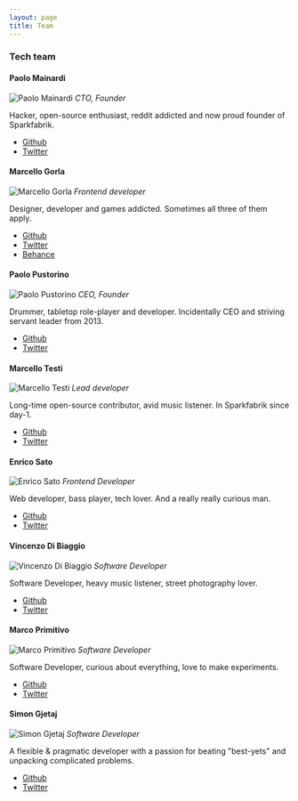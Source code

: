 ```yaml
---
layout: page
title: Team
---
```


### Tech team
<div class="team-page">

  <div class="row row-top-margin">
    <div class="col-md-12">
      <h4> Paolo Mainardi </h4>
      <img src="http://www.sparkfabrik.com/images/team/paolo.jpg" alt="Paolo Mainardi" class="img-rounded pull-left avatar">
      <i> CTO, Founder </i>
      <p class="small">Hacker, open-source enthusiast, reddit addicted and now proud founder of Sparkfabrik.</p>
      <ul class="list-inline">
        <li> <i class="fa fa-github"></i> <a href="http://www.github.com/paolomainardi">Github</a></li>
        <li> <i class="fa fa-twitter"></i> <a href="http://www.twitter.com/paolomainardi">Twitter</a></li>
      </ul>
    </div>
  </div>

  <div class="row row-top-margin">
    <div class="col-md-12">
      <h4 id="marcello_gorla"> Marcello Gorla </h4>
      <img src="http://www.sparkfabrik.com/images/team/mg.png" alt="Marcello Gorla" class="img-rounded pull-left avatar">
      <i> Frontend developer </i>
      <p class="small">Designer, developer and games addicted. Sometimes all three of them apply.</p>
      <ul class="list-inline">
        <li> <i class="fa fa-github"></i> <a href="http://www.github.com/mgdesign">Github</a></li>
        <li> <i class="fa fa-twitter"></i> <a href="http://www.twitter.com/mgdesign">Twitter</a></li>
        <li> <i class="fa fa-behance"></i> <a href="https://www.behance.net/mgorla">Behance</a></li>
      </ul>
    </div>
  </div>

  <div class="row row-top-margin">
    <div class="col-md-12">
      <h4> Paolo Pustorino </h4>
      <img src="http://www.sparkfabrik.com/images/team/pusto.png" alt="Paolo Pustorino" class="img-rounded pull-left avatar">
      <i> CEO, Founder </i>
      <p class="small">Drummer, tabletop role-player and developer. Incidentally CEO and striving servant leader from 2013.</p>
      <ul class="list-inline">
        <li> <i class="fa fa-github"></i> <a href="http://www.github.com/stickgrinder">Github</a></li>
        <li> <i class="fa fa-twitter"></i> <a href="http://www.twitter.com/stickgrinder">Twitter</a></li>
      </ul>
    </div>
  </div>

  <div class="row row-top-margin">
    <div class="col-md-12">
      <h4> Marcello Testi </h4>
      <img src="http://www.sparkfabrik.com/images/team/pinolo.png" alt="Marcello Testi" class="img-rounded pull-left avatar">
      <i> Lead developer </i>
      <p class="small">Long-time open-source contributor, avid music listener. In Sparkfabrik since day-1.</p>
      <ul class="list-inline">
        <li> <i class="fa fa-github"></i> <a href="http://www.github.com/pinolo">Github</a></li>
        <li> <i class="fa fa-twitter"></i> <a href="http://www.twitter.com/pinolo">Twitter</a></li>
      </ul>
    </div>
  </div>

  <div class="row row-top-margin">
    <div class="col-md-12">
      <h4> Enrico Sato </h4>
      <img src="http://www.sparkfabrik.com/images/team/enrico.jpg" alt="Enrico Sato" class="img-rounded pull-left avatar">
      <i> Frontend Developer </i>
      <p class="small">Web developer, bass player, tech lover. And a really really curious man.</p>
      <ul class="list-inline">
        <li> <i class="fa fa-github"></i> <a href="http://github.com/enricosato">Github</a></li>
        <li> <i class="fa fa-twitter"></i> <a href="https://twitter.com/RetiAlternative">Twitter</a></li>
      </ul>
    </div>
  </div>

  <div class="row row-top-margin">
    <div class="col-md-12">
      <h4> Vincenzo Di Biaggio </h4>
      <img src="http://www.sparkfabrik.com/images/team/vinz.png" alt="Vincenzo Di Biaggio" class="img-rounded pull-left avatar">
      <i> Software Developer </i>
      <p class="small">Software Developer, heavy music listener, street photography lover.</p>
      <ul class="list-inline">
        <li> <i class="fa fa-github"></i> <a href="https://github.com/vincenzodibiaggio">Github</a></li>
        <li> <i class="fa fa-twitter"></i> <a href="https://twitter.com/vincenzodb">Twitter</a></li>
      </ul>
    </div>
  </div>

  <div class="row row-top-margin">
    <div class="col-md-12">
      <h4> Marco Primitivo </h4>
        <img src="http://www.sparkfabrik.com/images/team/marco_primitivo.jpg" alt="Marco Primitivo" class="img-rounded pull-left avatar">
        <i> Software Developer </i>
        <p class="small">Software Developer, curious about everything, love to make experiments.</p>
        <ul class="list-inline">
          <li> <i class="fa fa-github"></i> <a href="http://www.github.com/bladedu">Github</a></li>
          <li> <i class="fa fa-twitter"></i> <a href="http://www.twitter.com/BladeduMP">Twitter</a></li>
        </ul>
    </div>
  </div>

  <div class="row row-top-margin">
    <div class="col-md-12">
      <h4> Simon Gjetaj </h4>
      <img src="https://www.sparkfabrik.com/assets/imgs/facewall/simon_gjetaj_white.jpg" alt="Simon Gjetaj" class="img-rounded pull-left avatar">
      <i> Software Developer </i>
      <p class="small">A flexible &amp; pragmatic developer with a passion for beating "best-yets" and unpacking complicated problems.</p>
      <ul class="list-inline">
        <li> <i class="fa fa-github"></i> <a href="https://github.com/simongjetaj">Github</a></li>
        <li> <i class="fa fa-twitter"></i> <a href="https://twitter.com/Simon_Gjetaj">Twitter</a></li>
      </ul>
    </div>
  </div>

</div>
